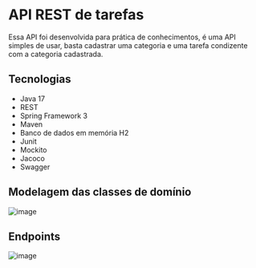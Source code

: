 
# API REST de tarefas

Essa API foi desenvolvida para prática de conhecimentos, é uma API simples de usar, basta cadastrar uma categoria e uma tarefa condizente com a categoria cadastrada.

## Tecnologias

- Java 17
- REST
- Spring Framework 3
- Maven
- Banco de dados em memória H2
- Junit
- Mockito
- Jacoco
- Swagger
  
## Modelagem das classes de domínio
![image](https://github.com/Gabrielv7/api-task/assets/53438847/919d432b-cd48-4075-8a7f-977ba19954a2)

## Endpoints
![image](https://github.com/Gabrielv7/api-task/assets/53438847/4cfcd45c-c891-49bd-acbd-28eedf055f3d)
